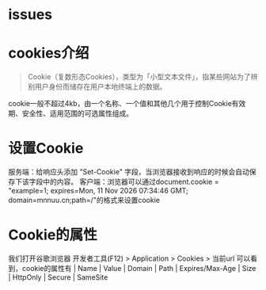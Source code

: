 # issues
# cookies介绍

> Cookie（复数形态Cookies），类型为「小型文本文件」，指某些网站为了辨别用户身份而储存在用户本地终端上的数据。

cookie一般不超过4kb，由一个名称、一个值和其他几个用于控制Cookie有效期、安全性、适用范围的可选属性组成。

# 设置Cookie

  服务端：给响应头添加 "Set-Cookie" 字段，当浏览器接收到响应的时候会自动保存下该字段中的内容。
  客户端：浏览器可以通过document.cookie = "example=1; expires=Mon, 11 Nov 2026 07:34:46 GMT; domain=mnnuu.cn;path=/"的格式来设置cookie
  
# Cookie的属性

我们打开谷歌浏览器 开发者工具(F12) > Application > Cookies > 当前url 可以看到，cookie的属性有
  | Name
| Value
| Domain
| Path
| Expires/Max-Age
| Size
| HttpOnly
| Secure
| SameSite
